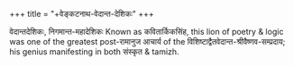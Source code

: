 +++
title = "+वेङ्कटनाथ-वेदान्त-देशिकः"
+++

वेदान्तदेशिकः, निगमान्त-महादेशिकः
Known as कवितार्किकसिंह, this lion of poetry & logic was one of the greatest post-रामानुज आचार्य of the विशिष्टाद्वैतवेदान्त-श्रीवैष्णव-सम्प्रदाय; his genius manifesting in both संस्कृत & tamizh.


